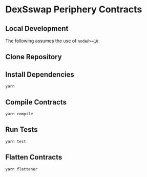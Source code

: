 # DexSswap Periphery Contracts

## Local Development

The following assumes the use of `node@>=10`.

## Clone Repository

## Install Dependencies

`yarn`

## Compile Contracts

`yarn compile`

## Run Tests

`yarn test`

## Flatten Contracts

`yarn flattener`
